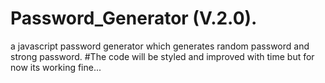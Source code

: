 # Password_Generator (V.2.0).
a javascript password generator which generates random password and strong password.
#The code will be styled and improved with time but for now its working fine...
